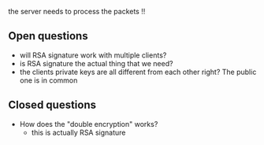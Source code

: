 the server needs to process the packets !!
## Open questions

- will RSA signature work with multiple clients?
- is RSA signature the actual thing that we need?
- the clients private keys are all different from each other right? The public one is in common

## Closed questions

- How does the "double encryption" works? 
    * this is actually RSA signature